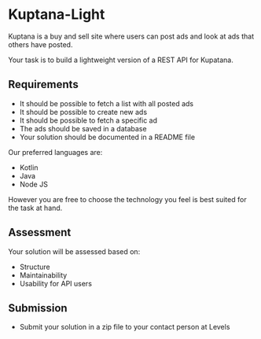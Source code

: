 # Kuptana-Light
Kuptana is a buy and sell site where users can post ads and look at ads that others have posted.

Your task is to build a lightweight version of a REST API for Kupatana.

## Requirements
- It should be possible to fetch a list with all posted ads
- It should be possible to create new ads
- It should be possible to fetch a specific ad
- The ads should be saved in a database
- Your solution should be documented in a README file

Our preferred languages are:
- Kotlin
- Java
- Node JS

However you are free to choose the technology you feel is best suited for the task at hand.

## Assessment
Your solution will be assessed based on:
- Structure
- Maintainability
- Usability for API users

## Submission
- Submit your solution in a zip file to your contact person at Levels
